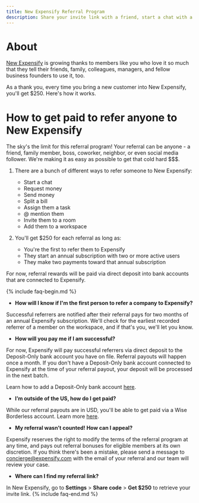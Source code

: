 ```yaml
---
title: New Expensify Referral Program
description: Share your invite link with a friend, start a chat with a coworker, request money from your boss -- we'll pay you $250 if your referral adopts New Expensify.
---
```

<!-- The lines above are required by Jekyll to process the .md file -->

# About

[New Expensify](https://new.expensify.com/) is growing thanks to members like you who love it so much that they tell their friends, family, colleagues, managers, and fellow business founders to use it, too. 

As a thank you, every time you bring a new customer into New Expensify, you'll get $250. Here's how it works. 

# How to get paid to refer anyone to New Expensify

The sky's the limit for this referral program! Your referral can be anyone - a friend, family member, boss, coworker, neighbor, or even social media follower. We're making it as easy as possible to get that cold hard $$$.

1. There are a bunch of different ways to refer someone to New Expensify:
   - Start a chat
   - Request money
   - Send money
   - Split a bill
   - Assign them a task
   - @ mention them
   - Invite them to a room
   - Add them to a workspace
     
2. You'll get $250 for each referral as long as:
   - You're the first to refer them to Expensify
   - They start an annual subscription with two or more active users
   - They make two payments toward that annual subscription

For now, referral rewards will be paid via direct deposit into bank accounts that are connected to Expensify. 

{% include faq-begin.md %}

- **How will I know if I'm the first person to refer a company to Expensify?**

Successful referrers are notified after their referral pays for two months of an annual Expensify subscription.  We'll check for the earliest recorded referrer of a member on the workspace, and if that's you, we'll let you know. 

- **How will you pay me if I am successful?**

For now, Expensify will pay successful referrers via direct deposit to the Deposit-Only bank account you have on file. Referral payouts will happen once a month. If you don't have a Deposit-Only bank account connected to Expensify at the time of your referral payout, your deposit will be processed in the next batch. 

Learn how to add a Deposit-Only bank account [here](https://community.expensify.com/discussion/4641/how-to-add-a-deposit-only-bank-account-both-personal-and-business).

- **I’m outside of the US, how do I get paid?**

While our referral payouts are in USD, you'll be able to get paid via a Wise Borderless account. Learn more [here](https://community.expensify.com/discussion/5940/how-to-get-reimbursed-outside-the-us-with-wise-for-non-us-employees).

- **My referral wasn’t counted! How can I appeal?**

Expensify reserves the right to modify the terms of the referral program at any time, and pays out referral bonuses for eligible members at its own discretion. If you think there's been a mistake, please send a message to concierge@expensify.com with the email of your referral and our team will review your case.

- **Where can I find my referral link?** 

In New Expensify, go to **Settings** > **Share code** > **Get $250** to retrieve your invite link.
{% include faq-end.md %}
